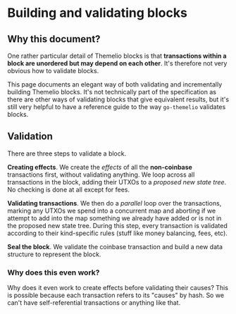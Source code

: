# Building and validating blocks

## Why this document?

One rather particular detail of Themelio blocks is that **transactions within a block are unordered but may depend on each other**. It's therefore not very obvious how to validate blocks.

This page documents an elegant way of both validating and incrementally building Themelio blocks. It's not technically part of the specification as there are other ways of validating blocks that give equivalent results, but it's still very helpful to have a reference guide to the way `go-themelio` validates blocks.

## Validation

There are three steps to validate a block.

**Creating effects**. We create the _effects_ of all the **non-coinbase** transactions first, without validating anything. We loop across all transactions in the block, adding their UTXOs to a _proposed new state tree_. No checking is done at all except for fees.

**Validating transactions**. We then do a _parallel_ loop over the transactions, marking any UTXOs we spend into a concurrent map and aborting if we attempt to add into the map something we already have added or is not in the proposed new state tree. During this step, every transaction is validated according to their kind-specific rules \(stuff like money balancing, fees, etc\).

**Seal the block**. We validate the coinbase transaction and build a new data structure to represent the block.

### Why does this even work?

Why does it even work to create effects before validating their causes? This is possible because each transaction refers to its "causes" by hash. So we can't have self-referential transactions or anything like that.



